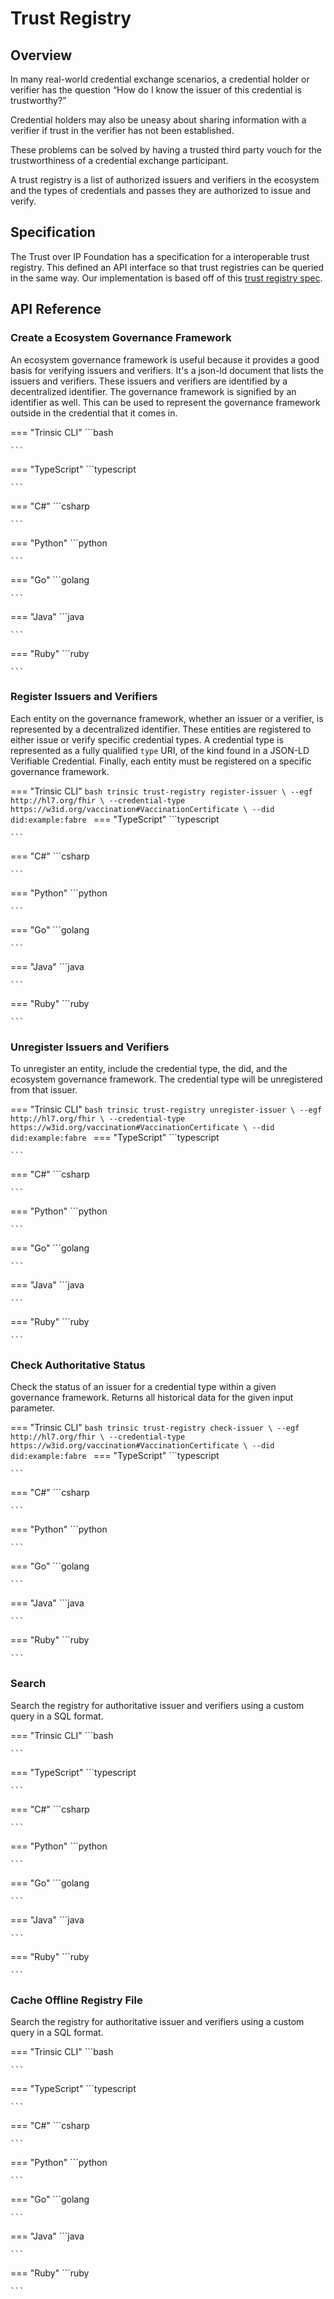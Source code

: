 # Trust Registry

## Overview
In many real-world credential exchange scenarios, a credential holder or verifier has the question “How do I know the issuer of this credential is trustworthy?”

Credential holders may also be uneasy about sharing information with a verifier if trust in the verifier has not been established.

These problems can be solved by having a trusted third party vouch for the trustworthiness of a credential exchange participant.

A trust registry is a list of authorized issuers and verifiers in the ecosystem and the types of credentials and passes they are authorized to issue and verify.

<diagram/>

## Specification
The Trust over IP Foundation has a specification for a interoperable trust registry. 
This defined an API interface so that trust registries can be queried in the same way. 
Our implementation is based off of this [trust registry spec](https://github.com/trustoverip/tswg-trust-registry-tf).

## API Reference
### Create a Ecosystem Governance Framework
An ecosystem governance framework is useful because it provides a good basis for verifying issuers and verifiers. It's a json-ld document that lists the issuers and verifiers. These issuers and verifiers are identified by a decentralized identifier. The governance framework is signified by an identifier as well. This can be used to represent the governance framework outside in the credential that it comes in. 

=== "Trinsic CLI"
    ```bash
    
    ```
=== "TypeScript"
    ```typescript
    
    ```
=== "C#"
    ```csharp
    
    ```

=== "Python"
    ```python
    
    ```

=== "Go"
    ```golang
    
    ```
=== "Java"
    ```java
    
    ```
=== "Ruby"
    ```ruby
    
    ```
### Register Issuers and Verifiers
Each entity on the governance framework, whether an issuer or a verifier, is represented by a decentralized identifier. These entities are registered to either issue or verify specific credential types. A credential type is represented as a fully qualified `type` URI, of the kind found in a JSON-LD Verifiable Credential.
Finally, each entity must be registered on a specific governance framework. 

=== "Trinsic CLI"
    ```bash
    trinsic trust-registry register-issuer \
        --egf http://hl7.org/fhir \
        --credential-type https://w3id.org/vaccination#VaccinationCertificate \
        --did did:example:fabre
    ```
=== "TypeScript"
    ```typescript
    
    ```
=== "C#"
    ```csharp
    
    ```

=== "Python"
    ```python
    
    ```

=== "Go"
    ```golang
    
    ```
=== "Java"
    ```java
    
    ```
=== "Ruby"
    ```ruby
    
    ```

### Unregister Issuers and Verifiers
To unregister an entity, include the credential type, the did, and the ecosystem governance framework. The credential type will be unregistered from that issuer.

=== "Trinsic CLI"
    ```bash
    trinsic trust-registry unregister-issuer \
        --egf http://hl7.org/fhir \
        --credential-type https://w3id.org/vaccination#VaccinationCertificate \
        --did did:example:fabre
    ```
=== "TypeScript"
    ```typescript
    
    ```
=== "C#"
    ```csharp
    
    ```

=== "Python"
    ```python
    
    ```

=== "Go"
    ```golang
    
    ```
=== "Java"
    ```java
    
    ```
=== "Ruby"
    ```ruby
    
    ```
### Check Authoritative Status
Check the status of an issuer for a credential type within a given governance framework. Returns all historical data for the given input parameter.

=== "Trinsic CLI"
    ```bash
    trinsic trust-registry check-issuer \
        --egf http://hl7.org/fhir \
        --credential-type https://w3id.org/vaccination#VaccinationCertificate \
        --did did:example:fabre
    ```
=== "TypeScript"
    ```typescript
    
    ```
=== "C#"
    ```csharp
    
    ```

=== "Python"
    ```python
    
    ```

=== "Go"
    ```golang
    
    ```
=== "Java"
    ```java
    
    ```
=== "Ruby"
    ```ruby
    
    ```

### Search
Search the registry for authoritative issuer and verifiers using a custom query in a SQL format.

=== "Trinsic CLI"
    ```bash

    ```
=== "TypeScript"
    ```typescript
    
    ```
=== "C#"
    ```csharp
    
    ```

=== "Python"
    ```python
    
    ```

=== "Go"
    ```golang
    
    ```
=== "Java"
    ```java
    
    ```
=== "Ruby"
    ```ruby
    
    ```
### Cache Offline Registry File
Search the registry for authoritative issuer and verifiers using a custom query in a SQL format.

=== "Trinsic CLI"
    ```bash
    
    ```
=== "TypeScript"
    ```typescript
    
    ```
=== "C#"
    ```csharp
    
    ```

=== "Python"
    ```python
    
    ```

=== "Go"
    ```golang
    
    ```
=== "Java"
    ```java
    
    ```
=== "Ruby"
    ```ruby
    
    ```